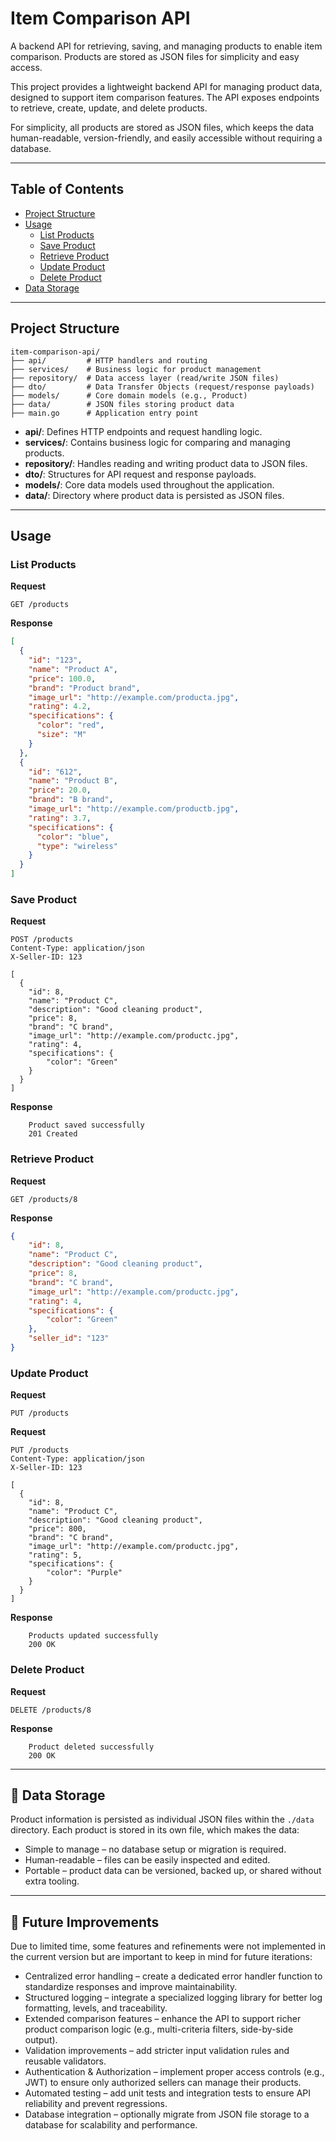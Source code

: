 # Item Comparison API

A backend API for retrieving, saving, and managing products to enable item comparison. Products are stored as JSON files for simplicity and easy access.

This project provides a lightweight backend API for managing product data, designed to support item comparison features. The API exposes endpoints to retrieve, create, update, and delete products.

For simplicity, all products are stored as JSON files, which keeps the data human-readable, version-friendly, and easily accessible without requiring a database.

---

## Table of Contents

- [Project Structure](#project-structure)
- [Usage](#usage)
  - [List Products](#list-products)
  - [Save Product](#save-product)
  - [Retrieve Product](#retrieve-product)
  - [Update Product](#update-product)
  - [Delete Product](#delete-product)
- [Data Storage](#data-storage)

---

## Project Structure

```
item-comparison-api/
├── api/         # HTTP handlers and routing
├── services/    # Business logic for product management
├── repository/  # Data access layer (read/write JSON files)
├── dto/         # Data Transfer Objects (request/response payloads)
├── models/      # Core domain models (e.g., Product)
├── data/        # JSON files storing product data
├── main.go      # Application entry point
```

- **api/**: Defines HTTP endpoints and request handling logic.
- **services/**: Contains business logic for comparing and managing products.
- **repository/**: Handles reading and writing product data to JSON files.
- **dto/**: Structures for API request and response payloads.
- **models/**: Core data models used throughout the application.
- **data/**: Directory where product data is persisted as JSON files.

---

## Usage

### List Products

**Request**
```http
GET /products
```

**Response**
```json
[
  {
    "id": "123",
    "name": "Product A",
    "price": 100.0,
    "brand": "Product brand",
    "image_url": "http://example.com/producta.jpg",
    "rating": 4.2,
    "specifications": {
      "color": "red",
      "size": "M"
    }
  },
  {
    "id": "612",
    "name": "Product B",
    "price": 20.0,
    "brand": "B brand",
    "image_url": "http://example.com/productb.jpg",
    "rating": 3.7,
    "specifications": {
      "color": "blue",
      "type": "wireless"
    }
  }
]
```

### Save Product

**Request**
```http
POST /products
Content-Type: application/json
X-Seller-ID: 123

[
  {
    "id": 8,
    "name": "Product C",
    "description": "Good cleaning product",
    "price": 8,
    "brand": "C brand",
    "image_url": "http://example.com/productc.jpg",
    "rating": 4,
    "specifications": {
        "color": "Green"
    }
  }
]
```

**Response**
```raw
    Product saved successfully
    201 Created
```

### Retrieve Product

**Request**
```http
GET /products/8
```

**Response**
```json
{
    "id": 8,
    "name": "Product C",
    "description": "Good cleaning product",
    "price": 8,
    "brand": "C brand",
    "image_url": "http://example.com/productc.jpg",
    "rating": 4,
    "specifications": {
        "color": "Green"
    },
    "seller_id": "123"
}
```
### Update Product

**Request**
```http
PUT /products
```

**Request**
```http
PUT /products
Content-Type: application/json
X-Seller-ID: 123

[
  {
    "id": 8,
    "name": "Product C",
    "description": "Good cleaning product",
    "price": 800,
    "brand": "C brand",
    "image_url": "http://example.com/productc.jpg",
    "rating": 5,
    "specifications": {
        "color": "Purple"
    }
  }
]
```

**Response**
```raw
    Products updated successfully
    200 OK
```

### Delete Product

**Request**
```http
DELETE /products/8
```

**Response**
```raw
    Product deleted successfully
    200 OK
```

---

## 📂 Data Storage

Product information is persisted as individual JSON files within the `./data` directory. Each product is stored in its own file, which makes the data:
- Simple to manage – no database setup or migration is required.
- Human-readable – files can be easily inspected and edited.
- Portable – product data can be versioned, backed up, or shared without extra tooling.

---

## 🚀 Future Improvements

Due to limited time, some features and refinements were not implemented in the current version but are important to keep in mind for future iterations:
- Centralized error handling – create a dedicated error handler function to standardize responses and improve maintainability.
- Structured logging – integrate a specialized logging library for better log formatting, levels, and traceability.
- Extended comparison features – enhance the API to support richer product comparison logic (e.g., multi-criteria filters, side-by-side output).
- Validation improvements – add stricter input validation rules and reusable validators.
- Authentication & Authorization – implement proper access controls (e.g., JWT) to ensure only authorized sellers can manage their products.
- Automated testing – add unit tests and integration tests to ensure API reliability and prevent regressions.
- Database integration – optionally migrate from JSON file storage to a database for scalability and performance.